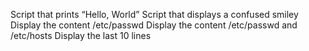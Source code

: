 Script that prints “Hello, World”
Script that displays a confused smiley
Display the content /etc/passwd
Display the content /etc/passwd and /etc/hosts
Display the last 10 lines
